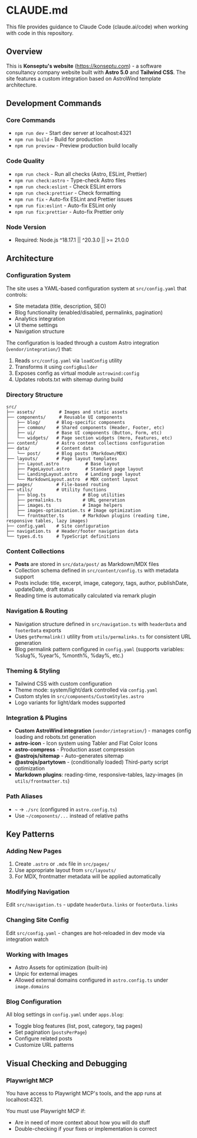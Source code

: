 # CLAUDE.md

This file provides guidance to Claude Code (claude.ai/code) when working with code in this repository.

## Overview

This is **Konseptu's website** (https://konseptu.com) - a software consultancy company website built with **Astro 5.0** and **Tailwind CSS**. The site features a custom integration based on AstroWind template architecture.

## Development Commands

### Core Commands

- `npm run dev` - Start dev server at localhost:4321
- `npm run build` - Build for production
- `npm run preview` - Preview production build locally

### Code Quality

- `npm run check` - Run all checks (Astro, ESLint, Prettier)
- `npm run check:astro` - Type-check Astro files
- `npm run check:eslint` - Check ESLint errors
- `npm run check:prettier` - Check formatting
- `npm run fix` - Auto-fix ESLint and Prettier issues
- `npm run fix:eslint` - Auto-fix ESLint only
- `npm run fix:prettier` - Auto-fix Prettier only

### Node Version

- Required: Node.js ^18.17.1 || ^20.3.0 || >= 21.0.0

## Architecture

### Configuration System

The site uses a YAML-based configuration system at `src/config.yaml` that controls:

- Site metadata (title, description, SEO)
- Blog functionality (enabled/disabled, permalinks, pagination)
- Analytics integration
- UI theme settings
- Navigation structure

The configuration is loaded through a custom Astro integration (`vendor/integration/`) that:

1. Reads `src/config.yaml` via `loadConfig` utility
2. Transforms it using `configBuilder`
3. Exposes config as virtual module `astrowind:config`
4. Updates robots.txt with sitemap during build

### Directory Structure

```
src/
├── assets/         # Images and static assets
├── components/     # Reusable UI components
│   ├── blog/      # Blog-specific components
│   ├── common/    # Shared components (Header, Footer, etc)
│   ├── ui/        # Base UI components (Button, Form, etc)
│   └── widgets/   # Page section widgets (Hero, Features, etc)
├── content/       # Astro content collections configuration
├── data/          # Content data
│   └── post/      # Blog posts (Markdown/MDX)
├── layouts/       # Page layout templates
│   ├── Layout.astro          # Base layout
│   ├── PageLayout.astro      # Standard page layout
│   ├── LandingLayout.astro   # Landing page layout
│   └── MarkdownLayout.astro  # MDX content layout
├── pages/         # File-based routing
├── utils/         # Utility functions
│   ├── blog.ts              # Blog utilities
│   ├── permalinks.ts        # URL generation
│   ├── images.ts            # Image helpers
│   ├── images-optimization.ts # Image optimization
│   └── frontmatter.ts       # Markdown plugins (reading time, responsive tables, lazy images)
├── config.yaml    # Site configuration
├── navigation.ts  # Header/footer navigation data
└── types.d.ts     # TypeScript definitions
```

### Content Collections

- **Posts** are stored in `src/data/post/` as Markdown/MDX files
- Collection schema defined in `src/content/config.ts` with metadata support
- Posts include: title, excerpt, image, category, tags, author, publishDate, updateDate, draft status
- Reading time is automatically calculated via remark plugin

### Navigation & Routing

- Navigation structure defined in `src/navigation.ts` with `headerData` and `footerData` exports
- Uses `getPermalink()` utility from `utils/permalinks.ts` for consistent URL generation
- Blog permalink pattern configured in `config.yaml` (supports variables: %slug%, %year%, %month%, %day%, etc.)

### Theming & Styling

- Tailwind CSS with custom configuration
- Theme mode: system/light/dark controlled via `config.yaml`
- Custom styles in `src/components/CustomStyles.astro`
- Logo variants for light/dark modes supported

### Integration & Plugins

- **Custom AstroWind integration** (`vendor/integration/`) - manages config loading and robots.txt generation
- **astro-icon** - Icon system using Tabler and Flat Color Icons
- **astro-compress** - Production asset compression
- **@astrojs/sitemap** - Auto-generates sitemap
- **@astrojs/partytown** - (conditionally loaded) Third-party script optimization
- **Markdown plugins**: reading-time, responsive-tables, lazy-images (in `utils/frontmatter.ts`)

### Path Aliases

- `~` → `./src` (configured in `astro.config.ts`)
- Use `~/components/...` instead of relative paths

## Key Patterns

### Adding New Pages

1. Create `.astro` or `.mdx` file in `src/pages/`
2. Use appropriate layout from `src/layouts/`
3. For MDX, frontmatter metadata will be applied automatically

### Modifying Navigation

Edit `src/navigation.ts` - update `headerData.links` or `footerData.links`

### Changing Site Config

Edit `src/config.yaml` - changes are hot-reloaded in dev mode via integration watch

### Working with Images

- Astro Assets for optimization (built-in)
- Unpic for external images
- Allowed external domains configured in `astro.config.ts` under `image.domains`

### Blog Configuration

All blog settings in `config.yaml` under `apps.blog`:

- Toggle blog features (list, post, category, tag pages)
- Set pagination (`postsPerPage`)
- Configure related posts
- Customize URL patterns

## Visual Checking and Debugging

### Playwright MCP

You have access to Playwright MCP's tools, and the app runs at localhost:4321.

You must use Playwright MCP if:

- Are in need of more context about how you will do stuff
- Double-checking if your fixes or implementation is correct
